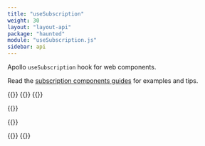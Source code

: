 ```yaml
---
title: "useSubscription"
weight: 30
layout: "layout-api"
package: "haunted"
module: "useSubscription.js"
sidebar: api
---
```


<!-- ----------------------------------------------------------------------------------------
     Welcome! This file includes automatically generated API documentation.
     To edit the docs that appear within, find the original source file under `packages/*`,
     corresponding to the package name and module in this YAML front-matter block.
     Thank you for your interest in Apollo Elements 😁
------------------------------------------------------------------------------------------ -->


Apollo `useSubscription` hook for web components.

Read the [subscription components guides](/guides/usage/subscriptions/) for examples and tips.

{{<docs-playground id="subscription-factory" lang="ts">}}
  {{<playground-file name="user-added.ts" include="user-added.ts" />}}
  {{<playground-file name="user-added.css" include="user-added.css" />}}

  {{<playground-file name="UserAdded.subscription.graphql.ts" include="UserAdded.subscription.graphql.ts" />}}

  {{<playground-file name="index.html" include="index.html" />}}

  {{<playground-file name="client.ts" include="client.ts" />}}
{{</docs-playground>}}